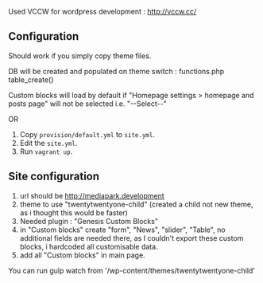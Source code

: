 Used VCCW for wordpress development : http://vccw.cc/

## Configuration

Should work if you simply copy theme files.

DB will be created and populated on theme switch : functions.php table_create()

Custom blocks will load by default if "Homepage settings > homepage and posts page"
will not be selected i.e. "--Select--"

OR

1. Copy `provision/default.yml` to `site.yml`.
1. Edit the `site.yml`.
1. Run `vagrant up`.

## Site configuration
1. url should be http://mediapark.development
2. theme to use "twentytwentyone-child"
   (created a child not new theme, as i thought this would be faster)
3. Needed plugin : "Genesis Custom Blocks"
4. in "Custom blocks" create "form", "News", "slider", "Table",
    no additional fields are needed there, as I couldn't export these custom blocks,
    i hardcoded all customisable data.
5. add all "Custom blocks" in main page.

You can run gulp watch from '/wp-content/themes/twentytwentyone-child'
